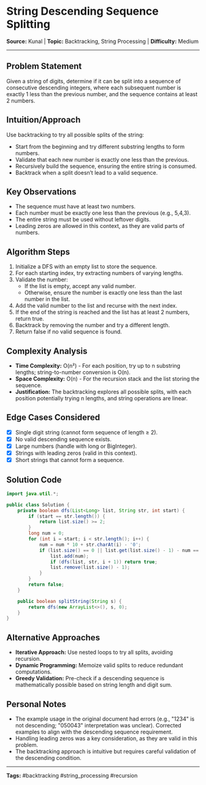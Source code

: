 # String Descending Sequence Splitting

**Source:** Kunal | **Topic:** Backtracking, String Processing | **Difficulty:** Medium

---

## Problem Statement
Given a string of digits, determine if it can be split into a sequence of consecutive descending integers, where each subsequent number is exactly 1 less than the previous number, and the sequence contains at least 2 numbers.

## Intuition/Approach
Use backtracking to try all possible splits of the string:
- Start from the beginning and try different substring lengths to form numbers.
- Validate that each new number is exactly one less than the previous.
- Recursively build the sequence, ensuring the entire string is consumed.
- Backtrack when a split doesn’t lead to a valid sequence.

## Key Observations
- The sequence must have at least two numbers.
- Each number must be exactly one less than the previous (e.g., 5,4,3).
- The entire string must be used without leftover digits.
- Leading zeros are allowed in this context, as they are valid parts of numbers.

## Algorithm Steps
1. Initialize a DFS with an empty list to store the sequence.
2. For each starting index, try extracting numbers of varying lengths.
3. Validate the number:
   - If the list is empty, accept any valid number.
   - Otherwise, ensure the number is exactly one less than the last number in the list.
4. Add the valid number to the list and recurse with the next index.
5. If the end of the string is reached and the list has at least 2 numbers, return true.
6. Backtrack by removing the number and try a different length.
7. Return false if no valid sequence is found.

## Complexity Analysis
- **Time Complexity:** O(n²) - For each position, try up to n substring lengths; string-to-number conversion is O(n).
- **Space Complexity:** O(n) - For the recursion stack and the list storing the sequence.
- **Justification:** The backtracking explores all possible splits, with each position potentially trying n lengths, and string operations are linear.

## Edge Cases Considered
- [x] Single digit string (cannot form sequence of length ≥ 2).
- [x] No valid descending sequence exists.
- [x] Large numbers (handle with long or BigInteger).
- [x] Strings with leading zeros (valid in this context).
- [x] Short strings that cannot form a sequence.

## Solution Code
```java
import java.util.*;

public class Solution {
    private boolean dfs(List<Long> list, String str, int start) {
        if (start == str.length()) {
            return list.size() >= 2;
        }
        long num = 0;
        for (int i = start; i < str.length(); i++) {
            num = num * 10 + str.charAt(i) - '0';
            if (list.size() == 0 || list.get(list.size() - 1) - num == 1) {
                list.add(num);
                if (dfs(list, str, i + 1)) return true;
                list.remove(list.size() - 1);
            }
        }
        return false;
    }

    public boolean splitString(String s) {
        return dfs(new ArrayList<>(), s, 0);
    }
}
```

## Alternative Approaches
- **Iterative Approach:** Use nested loops to try all splits, avoiding recursion.
- **Dynamic Programming:** Memoize valid splits to reduce redundant computations.
- **Greedy Validation:** Pre-check if a descending sequence is mathematically possible based on string length and digit sum.

## Personal Notes
- The example usage in the original document had errors (e.g., "1234" is not descending; "050043" interpretation was unclear). Corrected examples to align with the descending sequence requirement.
- Handling leading zeros was a key consideration, as they are valid in this problem.
- The backtracking approach is intuitive but requires careful validation of the descending condition.

---
**Tags:** #backtracking #string_processing #recursion